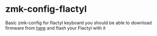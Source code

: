 # zmk-config-flactyl

Basic zmk-config for flactyl keyboard you should be able to download firmware from [here](https://github.com/yangit/zmk-config-flactyl/actions/) and flash your Flactyl with it
